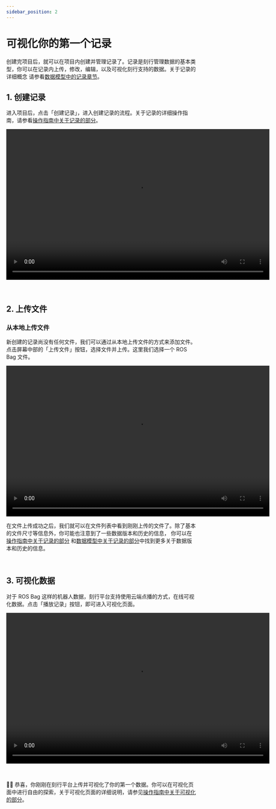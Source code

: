 ```yaml
---
sidebar_position: 2
---
```


# 可视化你的第一个记录

创建完项目后，就可以在项目内创建并管理记录了。记录是刻行管理数据的基本类型，你可以在记录内上传，修改，编辑，以及可视化刻行支持的数据。关于记录的详细概念
请参看[数据模型中的记录章节](../3-concepts/1-data-models.md#记录-record)。

## 1. 创建记录

进入项目后，点击「创建记录」，进入创建记录的流程。关于记录的详细操作指南，请参看[操作指南中关于记录的部分](../4-receipts/4-record/4-manage-records.md)。

<video src="https://coscene-artifacts-prod.oss-cn-hangzhou.aliyuncs.com/docs/2-get-started/create-new-record.mp4" controls="controls" width="700" height="400"></video>

<br />

## 2. 上传文件

### 从本地上传文件

新创建的记录尚没有任何文件，我们可以通过从本地上传文件的方式来添加文件。点击屏幕中部的「上传文件」按钮，选择文件并上传。这里我们选择一个 ROS Bag 文件。

<video src="https://coscene-artifacts-prod.oss-cn-hangzhou.aliyuncs.com/docs/2-get-started/upload-files.mp4" controls="controls" width="700" height="400"></video>

在文件上传成功之后，我们就可以在文件列表中看到刚刚上传的文件了。除了基本的文件尺寸等信息外，你可能也注意到了一些数据版本和历史的信息，
你可以在[操作指南中关于记录的部分](../4-receipts/4-record/4-manage-records.md)
和[数据模型中关于记录的部分](../3-concepts/1-data-models.md#记录-record)中找到更多关于数据版本和历史的信息。

<br />

## 3. 可视化数据

对于 ROS Bag 这样的机器人数据，刻行平台支持使用云端点播的方式，在线可视化数据。点击「播放记录」按钮，即可进入可视化页面。

<video src="https://coscene-artifacts-prod.oss-cn-hangzhou.aliyuncs.com/docs/2-get-started/play-record.mp4" controls="controls" width="700" height="400"></video>

<br />

🎉🎉 恭喜，你刚刚在刻行平台上传并可视化了你的第一个数据。你可以在可视化页面中进行自由的探索，关于可视化页面的详细说明，请参见[操作指南中关于可视化的部分](../4-receipts/6-viz/1-about-viz.md)。
